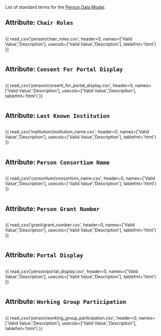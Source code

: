 List of standard terms for the [Person Data Model](../model/person.md).

## Attribute: `Chair Roles`

<div style="max-height:650px; overflow-x: hidden; overflow-y: auto;">

{{ read_csv('person/chair_roles.csv', header=0, names=['Valid Value','Description'], usecols=['Valid Value','Description'], tablefmt='html') }}

</div>


## Attribute: `Consent For Portal Display`

<div style="max-height:650px; overflow-x: hidden; overflow-y: auto;">

{{ read_csv('person/consent_for_portal_display.csv', header=0, names=['Valid Value','Description'], usecols=['Valid Value','Description'], tablefmt='html') }}

</div>


## Attribute: `Last Known Institution`

<div style="max-height:650px; overflow-x: hidden; overflow-y: auto;">

{{ read_csv('institution/institution_name.csv', header=0, names=['Valid Value','Description'], usecols=['Valid Value','Description'], tablefmt='html') }}

</div>


## Attribute: `Person Consortium Name`

<div style="max-height:650px; overflow-x: hidden; overflow-y: auto;">

{{ read_csv('consortium/consortium_name.csv', header=0, names=['Valid Value','Description'], usecols=['Valid Value','Description'], tablefmt='html') }}

</div>


## Attribute: `Person Grant Number`

<div style="max-height:650px; overflow-x: hidden; overflow-y: auto;">

{{ read_csv('grant/grant_number.csv', header=0, names=['Valid Value','Description'], usecols=['Valid Value','Description'], tablefmt='html') }}

</div>


## Attribute: `Portal Display`

<div style="max-height:650px; overflow-x: hidden; overflow-y: auto;">

{{ read_csv('person/portal_display.csv', header=0, names=['Valid Value','Description'], usecols=['Valid Value','Description'], tablefmt='html') }}

</div>


## Attribute: `Working Group Participation`

<div style="max-height:650px; overflow-x: hidden; overflow-y: auto;">

{{ read_csv('person/working_group_participation.csv', header=0, names=['Valid Value','Description'], usecols=['Valid Value','Description'], tablefmt='html') }}

</div>
